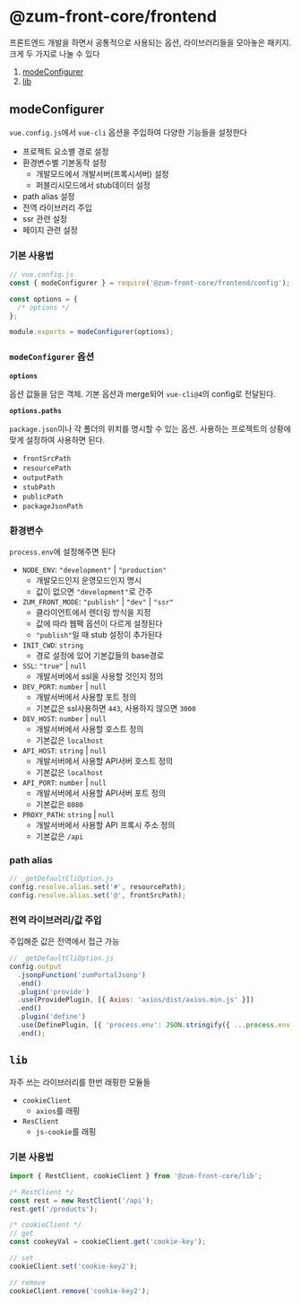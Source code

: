# @zum-front-core/frontend

프론트엔드 개발을 하면서 공통적으로 사용되는 옵션, 라이브러리들을 모아놓은 패키지. 크게 두 가지로 나눌 수 있다

1. [modeConfigurer](#modeconfigurer)
1. [lib](#lib)

## modeConfigurer

`vue.config.js`에서 `vue-cli` 옵션을 주입하여 다양한 기능들을 설정한다

- 프로젝트 요소별 경로 설정
- 환경변수별 기본동작 설정
  - 개발모드에서 개발서버(프록시서버) 설정
  - 퍼블리시모드에서 stub데이터 설정
- path alias 설정
- 전역 라이브러리 주입
- ssr 관련 설정
- 페이지 관련 설정

### 기본 사용법

```js
// vue.config.js
const { modeConfigurer } = require('@zum-front-core/frontend/config');

const options = {
  /* options */
};

module.exports = modeConfigurer(options);
```

### `modeConfigurer` 옵션

**`options`**

옵션 값들을 담은 객체. 기본 옵션과 merge되어 `vue-cli@4`의 config로 전달된다.

**`options.paths`**

`package.json`이나 각 폴더의 위치를 명시할 수 있는 옵션. 사용하는 프로젝트의 상황에 맞게 설정하여 사용하면 된다.

- `frontSrcPath`
- `resourcePath`
- `outputPath`
- `stubPath`
- `publicPath`
- `packageJsonPath`

### 환경변수

`process.env`에 설정해주면 된다

- `NODE_ENV`: `"development"` | `"production"`
  - 개발모드인지 운영모드인지 명시
  - 값이 없으면 `"development"`로 간주
- `ZUM_FRONT_MODE`: `"publish"` | `"dev"` | `"ssr"`
  - 클라이언트에서 렌더링 방식을 지정
  - 값에 따라 웹팩 옵션이 다르게 설정된다
  - `"publish"`일 때 stub 설정이 추가된다
- `INIT_CWD`: `string`
  - 경로 설정에 있어 기본값들의 base경로
- `SSL`: `"true"` | `null`
  - 개발서버에서 ssl을 사용할 것인지 정의
- `DEV_PORT`: `number` | `null`
  - 개발서버에서 사용할 포트 정의
  - 기본값은 ssl사용하면 `443`, 사용하지 않으면 `3000`
- `DEV_HOST`: `number` | `null`
  - 개발서버에서 사용할 호스트 정의
  - 기본값은 `localhost`
- `API_HOST`: `string` | `null`
  - 개발서버에서 사용할 API서버 호스트 정의
  - 기본값은 `localhost`
- `API_PORT`: `number` | `null`
  - 개발서버에서 사용할 API서버 포트 정의
  - 기본값은 `8080`
- `PROXY_PATH`: `string` | `null`
  - 개발서버에서 사용할 API 프록시 주소 정의
  - 기본값은 `/api`

### path alias

```js
// _getDefaultCliOption.js
config.resolve.alias.set('#', resourcePath);
config.resolve.alias.set('@', frontSrcPath);
```

### 전역 라이브러리/값 주입

주입해준 값은 전역에서 접근 가능

```js
// _getDefaultCliOption.js
config.output
  .jsonpFunction('zumPortalJsonp')
  .end()
  .plugin('provide')
  .use(ProvidePlugin, [{ Axios: 'axios/dist/axios.min.js' }])
  .end()
  .plugin('define')
  .use(DefinePlugin, [{ 'process.env': JSON.stringify({ ...process.env, APP_VERSION }) }])
  .end();
```

## `lib`

자주 쓰는 라이브러리를 한번 래핑한 모듈들

- `cookieClient`
  - `axios`를 래핑
- `ResClient`
  - `js-cookie`를 래핑

### 기본 사용법

```js
import { RestClient, cookieClient } from '@zum-front-core/lib';

/* RestClient */
const rest = new RestClient('/api');
rest.get('/products');

/* cookieClient */
// get
const cookeyVal = cookieClient.get('cookie-key');

// set
cookieClient.set('cookie-key2');

// remove
cookieClient.remove('cookie-key2');
```

